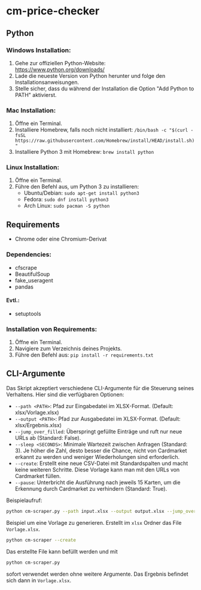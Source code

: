 # cm-price-checker

## Python

### Windows Installation:
1. Gehe zur offiziellen Python-Website: https://www.python.org/downloads/
2. Lade die neueste Version von Python herunter und folge den Installationsanweisungen.
3. Stelle sicher, dass du während der Installation die Option "Add Python to PATH" aktivierst.

### Mac Installation:
1. Öffne ein Terminal.
2. Installiere Homebrew, falls noch nicht installiert: `/bin/bash -c "$(curl -fsSL https://raw.githubusercontent.com/Homebrew/install/HEAD/install.sh)"`
3. Installiere Python 3 mit Homebrew: `brew install python`

### Linux Installation:
1. Öffne ein Terminal.
2. Führe den Befehl aus, um Python 3 zu installieren:
   - Ubuntu/Debian: `sudo apt-get install python3`
   - Fedora: `sudo dnf install python3`
   - Arch Linux: `sudo pacman -S python`

## Requirements
- Chrome oder eine Chromium-Derivat

### Dependencies:
- cfscrape
- BeautifulSoup
- fake_useragent
- pandas

#### Evtl.:
- setuptools

### Installation von Requirements:
1. Öffne ein Terminal.
2. Navigiere zum Verzeichnis deines Projekts.
3. Führe den Befehl aus: `pip install -r requirements.txt`


## CLI-Argumente

Das Skript akzeptiert verschiedene CLI-Argumente für die Steuerung seines Verhaltens. Hier sind die verfügbaren Optionen:

- `--path <PATH>`: Pfad zur Eingabedatei im XLSX-Format. (Default: xlsx/Vorlage.xlsx)
- `--output <PATH>`: Pfad zur Ausgabedatei im XLSX-Format. (Default: xlsx/Ergebnis.xlsx)
- `--jump_over_filled`: Überspringt gefüllte Einträge und ruft nur neue URLs ab (Standard: False).
- `--sleep <SECONDS>`: Minimale Wartezeit zwischen Anfragen (Standard: 3). Je höher die Zahl, desto besser die Chance, nicht von Cardmarket erkannt zu werden und weniger Wiederholungen sind erforderlich.
- `--create`: Erstellt eine neue CSV-Datei mit Standardspalten und macht keine weiteren Schritte. Diese Vorlage kann man mit den URLs von Cardmarket füllen.
- `--pause`: Unterbricht die Ausführung nach jeweils 15 Karten, um die Erkennung durch Cardmarket zu verhindern (Standard: True).

Beispielaufruf:
```bash
python cm-scraper.py --path input.xlsx --output output.xlsx --jump_over_filled --sleep 5
```
Beispiel um eine Vorlage zu generieren. Erstellt im `xlsx` Ordner das File `Vorlage.xlsx`.
```bash
python cm-scraper --create
```
Das erstellte File kann befüllt werden und mit
```bash
python cm-scraper.py
```
sofort verwendet werden ohne weitere Argumente. Das Ergebnis befindet sich dann in `Vorlage.xlsx`. 

